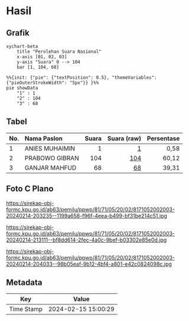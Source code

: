 # Hasil

## Grafik

```mermaid
xychart-beta
    title "Perolehan Suara Nasional"
    x-axis [01, 02, 03]
    y-axis "Suara" 0 --> 104
    bar [1, 104, 68]
```

```mermaid
%%{init: {"pie": {"textPosition": 0.5}, "themeVariables": {"pieOuterStrokeWidth": "5px"}} }%%
pie showData
    "1" : 1
    "2" : 104
    "3" : 68
```

## Tabel

| No. | Nama Paslon    | Suara | Suara (raw) | Persentase |
|:--- |:-------------- | -----:| -----------:| ----------:|
| 1   | ANIES MUHAIMIN | 1     | [1][p-1]    | 0,58       |
| 2   | PRABOWO GIBRAN | 104   | [104][p-2]  | 60,12      |
| 3   | GANJAR MAHFUD  | 68    | [68][p-3]   | 39,31      |


[p-1]: https://github.com/gigit-pemilu/pemilu-2024/blob/main/pilpres/hitung-suara/sub/81-maluku/sub/71-kota-ambon/sub/05-leitimur-selatan/sub/2002-ema/sub/003-tps/sub/paslon-1.txt
[p-2]: https://github.com/gigit-pemilu/pemilu-2024/blob/main/pilpres/hitung-suara/sub/81-maluku/sub/71-kota-ambon/sub/05-leitimur-selatan/sub/2002-ema/sub/003-tps/sub/paslon-2.txt
[p-3]: https://github.com/gigit-pemilu/pemilu-2024/blob/main/pilpres/hitung-suara/sub/81-maluku/sub/71-kota-ambon/sub/05-leitimur-selatan/sub/2002-ema/sub/003-tps/sub/paslon-3.txt

## Foto C Plano

https://sirekap-obj-formc.kpu.go.id/ab63/pemilu/ppwp/81/71/05/20/02/8171052002003-20240214-203235--1199a658-f96f-4eea-b499-bf31be214c51.jpg

https://sirekap-obj-formc.kpu.go.id/ab63/pemilu/ppwp/81/71/05/20/02/8171052002003-20240214-213111--bf8dd614-2fec-4a0c-9bef-b03302e85e0d.jpg

https://sirekap-obj-formc.kpu.go.id/ab63/pemilu/ppwp/81/71/05/20/02/8171052002003-20240214-204033--98b05eaf-9b12-4bf4-a801-e42c0824098c.jpg


## Metadata

| Key        | Value               |
| ---------- | ------------------- |
| Time Stamp | 2024-02-15 15:00:29 |



